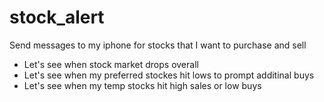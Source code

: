 # stock_alert
Send messages to my iphone for stocks that I want to purchase and sell

* Let's see when stock market drops overall
* Let's see when my preferred stockes hit lows to prompt additinal buys
* Let's see when my temp stocks hit high sales or low buys
